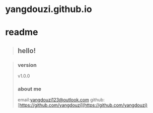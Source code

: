 # yangdouzi.github.io

# readme

>## hello!

>### version
>v1.0.0
>
>### about me
>
>email:<yangdouzi123@outlook.com>
>github:[https://github.com/yangdouzi](https://github.com/yangdouzi)
